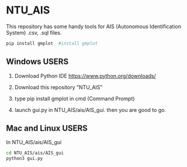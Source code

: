 # NTU_AIS
This repository has some handy tools for AIS (Autonomous Identification System) .csv, .sql files. 



 
```bash 
pip install gmplot  #install gmplot

```

## Windows USERS
1. Download Python IDE 
https://www.python.org/downloads/

2. Download this repository "NTU_AIS"

3. type  pip install gmplot  in cmd (Command Prompt)

4. launch gui.py in NTU_AIS/ais/AIS_gui. then you are good to go. 




## Mac and Linux USERS 
In NTU_AIS/ais/AIS_gui  

```bash 
cd NTU_AIS/ais/AIS_gui
python3 gui.py
```
